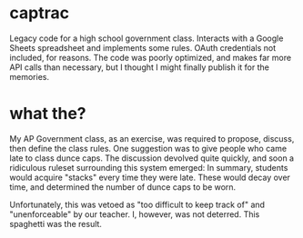 # captrac
 Legacy code for a high school government class. Interacts with a Google Sheets spreadsheet and implements some rules. OAuth credentials not included, for reasons. The code was poorly optimized, and makes far more API calls than necessary, but I thought I might finally publish it for the memories.
 
# what the?
My AP Government class, as an exercise, was required to propose, discuss, then define the class rules. One suggestion was to give people who came late to class dunce caps. The discussion devolved quite quickly, and soon a ridiculous ruleset surrounding this system emerged: In summary, students would acquire "stacks" every time they were late. These would decay over time, and determined the number of dunce caps to be worn.

Unfortunately, this was vetoed as "too difficult to keep track of" and "unenforceable" by our teacher. I, however, was not deterred. This spaghetti was the result.

